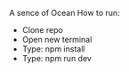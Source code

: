A sence of Ocean
How to run:
- Clone repo
- Open new terminal
- Type: npm install
- Type: npm run dev
